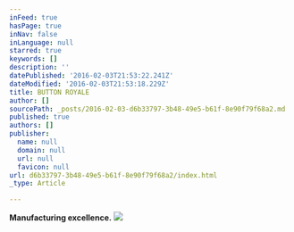 ```yaml
---
inFeed: true
hasPage: true
inNav: false
inLanguage: null
starred: true
keywords: []
description: ''
datePublished: '2016-02-03T21:53:22.241Z'
dateModified: '2016-02-03T21:53:18.229Z'
title: BUTTON ROYALE
author: []
sourcePath: _posts/2016-02-03-d6b33797-3b48-49e5-b61f-8e90f79f68a2.md
published: true
authors: []
publisher:
  name: null
  domain: null
  url: null
  favicon: null
url: d6b33797-3b48-49e5-b61f-8e90f79f68a2/index.html
_type: Article

---
```

**Manufacturing excellence.**
![](https://the-grid-user-content.s3-us-west-2.amazonaws.com/0e58bc56-a707-4718-975e-2a3802080ee9.jpg)